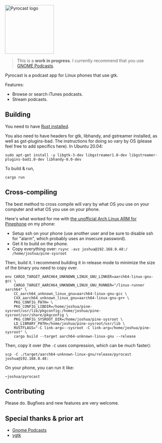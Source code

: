 <img alt="Pyrocast logo" src="https://github.com/jnetterf/pyrocast/blob/master/icon/logo_mark.png" height="160" />

> This is a **work in progress**. I currently recommend that you use [GNOME Podcasts](https://gitlab.gnome.org/World/podcasts).

Pyrocast is a podcast app for Linux phones that use gtk.

Features:
 - Browse or search iTunes podcasts.
 - Stream podcasts.

## Building

You need to have [Rust installed](https://www.rust-lang.org/learn/get-started).

You also need to have headers for gtk, libhandy, and gstreamer installed, as well as gst-plugins-bad.
The instructions for doing so vary by OS (please feel free to add specifics here).
In Ubuntu 20.04:

```
sudo apt-get install -y libgtk-3-dev libgstreamer1.0-dev libgstreamer-plugins-bad1.0-dev libhandy-0.0-dev
```

To build & run,

```
cargo run
```

## Cross-compiling

The best method to cross compile will vary by what OS you use on your computer and what OS you use on your phone.

Here's what worked for me with [the unofficial Arch Linux ARM for Pinephone](https://github.com/dreemurrs-embedded/Pine64-Arch) on my phone:
 - Setup ssh on your phone (use another user and be sure to disable ssh for "alarm", which probably uses an insecure password).
 - Get it to build on the phone.
 - Copy everything over: `rsync -avz joshua@192.168.0.48:/ /home/joshua/pine-sysroot`

Then, build it. I recommend building it in release mode to minimize the size of the binary you need to copy over.
```
env CARGO_TARGET_AARCH64_UNKNOWN_LINUX_GNU_LINKER=aarch64-linux-gnu-gcc \
	CARGO_TARGET_AARCH64_UNKNOWN_LINUX_GNU_RUNNER="/linux-runner aarch64" \
	CC_aarch64_unknown_linux_gnu=aarch64-linux-gnu-gcc \
	CXX_aarch64_unknown_linux_gnu=aarch64-linux-gnu-g++ \
	PKG_CONFIG_PATH= \
	PKG_CONFIG_LIBDIR=/home/joshua/pine-sysroot/usr/lib/pkgconfig:/home/joshua/pine-sysroot/usr/share/pkgconfig \
	PKG_CONFIG_SYSROOT_DIR=/home/joshua/pine-sysroot \
	LD_LIBRARY_PATH=/home/joshua/pine-sysroot/usr/lib \
	RUSTFLAGS="-C link-arg=--sysroot -C link-arg=/home/joshua/pine-sysroot" \
	cargo build --target aarch64-unknown-linux-gnu --release
```

Then, copy it over (the `-C` uses compression, which can be much faster):
```
scp -C ./target/aarch64-unknown-linux-gnu/release/pyrocast joshua@192.168.0.48:
```

On your phone, you can run it like:
```
~joshua/pyrocast
```

## Contributing

Please do. Bugfixes and new features are very welcome.

## Special thanks & prior art

 - [Gnome Podcasts](https://gitlab.gnome.org/World/podcasts/-/tree/master/podcasts-gtk)
 - [vgtk](https://github.com/bodil/vgtk)
